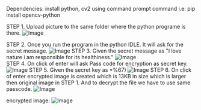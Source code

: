 Dependencies: install python, cv2 using command prompt command i.e: pip install opencv-python

STEP 1. Upload picture to the same folder where the python programe is there.
![Image](https://github.com/user-attachments/assets/73044c43-5943-4e78-97c5-190d119af2ad)

STEP 2. Once you run the program in the python IDLE. It will ask for the secret message.
![Image](https://github.com/user-attachments/assets/e60c8331-0661-431b-b8d8-c87f0baed67c)
STEP 3. Given the secret message as "I love nature i am responsible for its healthiness."
![Image](https://github.com/user-attachments/assets/c7ab4a52-9c99-4c94-b911-925569e3175b)   
STEP 4. On click of enter will ask Pass code for encryption as secret key.
![Image](https://github.com/user-attachments/assets/edbd4e39-5f70-487a-92ad-3917c2322a5b)
STEP 5. Given the secret key as *%67)
![Image](https://github.com/user-attachments/assets/800a2481-e2d4-4ee7-bb3c-ff03b20a52fd)
STEP 6. On click of enter encrypted image is created which is 13KB in size which is larger then original image in STEP 1. And to decrypt the file we have to use same passcode.
![Image](https://github.com/user-attachments/assets/18a9e853-3f4a-4724-9b15-fff9d73dd1ce)

encrypted image:
![Image](https://github.com/user-attachments/assets/32b374cf-080e-416a-b252-e0c1679ca67b)
